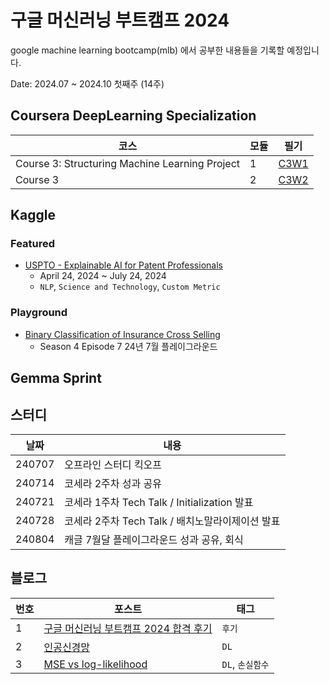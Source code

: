 # 구글 머신러닝 부트캠프 2024

google machine learning bootcamp(mlb) 에서 공부한 내용들을 기록할 예정입니다.

Date: 2024.07 ~ 2024.10 첫째주 (14주)

## Coursera DeepLearning Specialization

| 코스                                           | 모듈 | 필기                  |
| ---------------------------------------------- | ---- | --------------------- |
| Course 3: Structuring Machine Learning Project | 1    | [C3W1](필기/C3W1.pdf) |
| Course 3                                       | 2    | [C3W2](필기/C3W2.pdf) |

## Kaggle

### Featured

- [USPTO - Explainable AI for Patent Professionals](https://www.kaggle.com/competitions/uspto-explainable-ai)
  - April 24, 2024 ~ July 24, 2024
  - `NLP`, `Science and Technology`, `Custom Metric`

### Playground

- [Binary Classification of Insurance Cross Selling](https://www.kaggle.com/competitions/playground-series-s4e7)
  - Season 4 Episode 7 24년 7월 플레이그라운드

## Gemma Sprint

## 스터디

| 날짜   | 내용                                             |
| ------ | ------------------------------------------------ |
| 240707 | 오프라인 스터디 킥오프                           |
| 240714 | 코세라 2주차 성과 공유                           |
| 240721 | 코세라 1주차 Tech Talk / Initialization 발표     |
| 240728 | 코세라 2주차 Tech Talk / 배치노말라이제이션 발표 |
| 240804 | 캐글 7월달 플레이그라운드 성과 공유, 회식        |

## 블로그

| 번호 | 포스트                                                                                                                                                                                                     | 태그             |
| ---- | ---------------------------------------------------------------------------------------------------------------------------------------------------------------------------------------------------------- | ---------------- |
| 1    | [구글 머신러닝 부트캠프 2024 합격 후기](https://velog.io/@wonsuk2/%EA%B5%AC%EA%B8%80-%EB%A8%B8%EC%8B%A0%EB%9F%AC%EB%8B%9D-%EB%B6%80%ED%8A%B8%EC%BA%A0%ED%94%84-2024-%ED%95%A9%EA%B2%A9-%ED%9B%84%EA%B8%B0) | `후기`           |
| 2    | [인공신경망](https://velog.io/@wonsuk2/DL인공신경망)                                                                                                                                                       | `DL`             |
| 3    | [MSE vs log-likelihood](https://velog.io/@wonsuk2/MSE-vs-log-likelihood)                                                                                                                                   | `DL`, `손실함수` |
